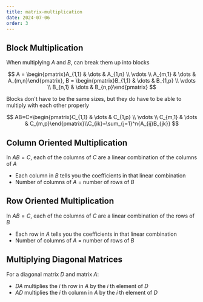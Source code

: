 ```yaml
---
title: matrix-multiplication
date: 2024-07-06
order: 3
---
```


## Block Multiplication

When multiplying $A$ and $B$, can break them up into blocks

$$
A = \begin{pmatrix}A_{1,1} & \dots & A_{1,n} \\
\vdots \\
A_{m,1} & \dots & A_{m,n}\end{pmatrix}, B = \begin{pmatrix}B_{1,1} & \dots & B_{1,p} \\
\vdots \\
B_{n,1} & \dots & B_{n,p}\end{pmatrix}
$$

Blocks don't have to be the same sizes, but they do have to be able to multiply with each other properly

$$
AB=C=\begin{pmatrix}C_{1,1} & \dots & C_{1,p} \\
\vdots \\
C_{m,1} & \dots & C_{m,p}\end{pmatrix}\\C_{ik}=\sum_{j=1}^n{A_{ij}B_{jk}}
$$

## Column Oriented Multiplication

In $AB = C$, each of the columns of $C$ are a linear combination of the columns of $A$

- Each column in $B$ tells you the coefficients in that linear combination
- Number of columns of $A$ = number of rows of $B$

## Row Oriented Multiplication

In $AB = C$, each of the columns of $C$ are a linear combination of the rows of $B$

- Each row in $A$ tells you the coefficients in that linear combination
- Number of columns of $A$ = number of rows of $B$

## Multiplying Diagonal Matrices

For a diagonal matrix $D$ and matrix $A$:

- $DA$ multiplies the $i$ th row in $A$ by the $i$ th element of $D$
- $AD$ multiplies the $i$ th column in $A$ by the $i$ th element of $D$
